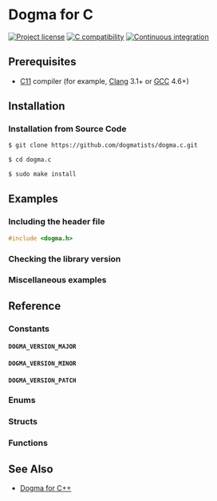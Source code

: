 # Dogma for C

[![Project license](https://img.shields.io/badge/license-Public%20Domain-blue.svg)](https://unlicense.org)
[![C compatibility](https://img.shields.io/badge/c-C11%20%7C%20C18%20%7C%20C2x-blue)](#)
[![Continuous integration](https://github.com/dogmatists/dogma.c/workflows/Continuous%20integration/badge.svg)](https://github.com/dogmatists/dogma.c/actions?query=workflow%3A%22Continuous+integration%22)

## Prerequisites

- [C11][] compiler (for example, [Clang][] 3.1+ or [GCC][] 4.6+)

[C11]:            https://en.wikipedia.org/wiki/C11_(C_standard_revision)
[Clang]:          https://clang.llvm.org
[GCC]:            https://gcc.gnu.org

## Installation

### Installation from Source Code

```bash
$ git clone https://github.com/dogmatists/dogma.c.git

$ cd dogma.c

$ sudo make install
```

## Examples

### Including the header file

```c
#include <dogma.h>
```

### Checking the library version

### Miscellaneous examples

## Reference

### Constants

#### `DOGMA_VERSION_MAJOR`

#### `DOGMA_VERSION_MINOR`

#### `DOGMA_VERSION_PATCH`

### Enums

### Structs

### Functions

## See Also

- [Dogma for C++](https://github.com/dogmatists/dogma.cpp)
